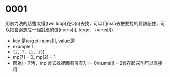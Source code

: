 # 0001
用暴力法的話會太慢(two loop)花O(n)去找，可以用map去把要找的資訊記住，可以把答案想成一組對應的值(nums[i], target - nums[i])
​
- key 是target-nums[i],  value是i
- example 1
- `[2, 7, 11, 15] `
- mp[7] = 0, mp[2] = 1
- 因為j = 7時，mp 會去找裡面有沒有7, i = 0/nums[i] = 2有存起來則可以直接用
